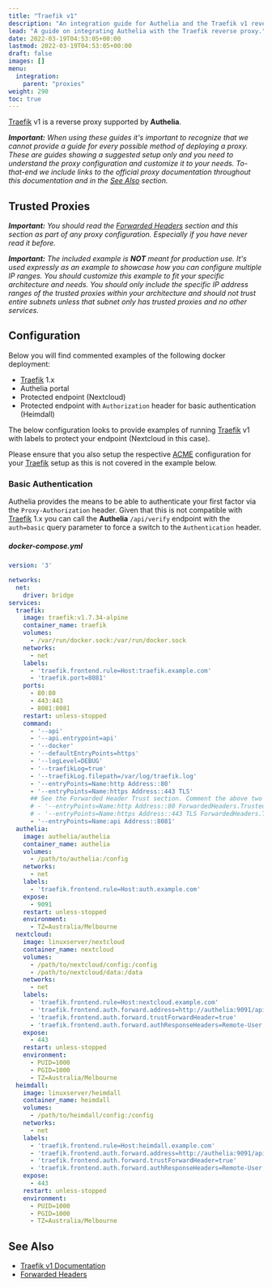 ```yaml
---
title: "Traefik v1"
description: "An integration guide for Authelia and the Traefik v1 reverse proxy"
lead: "A guide on integrating Authelia with the Traefik reverse proxy."
date: 2022-03-19T04:53:05+00:00
lastmod: 2022-03-19T04:53:05+00:00
draft: false
images: []
menu:
  integration:
    parent: "proxies"
weight: 290
toc: true
---
```


[Traefik] v1 is a reverse proxy supported by **Authelia**.

_**Important:** When using these guides it's important to recognize that we cannot provide a guide for every possible
method of deploying a proxy. These are guides showing a suggested setup only and you need to understand the proxy
configuration and customize it to your needs. To-that-end we include links to the official proxy documentation
throughout this documentation and in the [See Also](#see-also) section._

## Trusted Proxies

_**Important:** You should read the [Forwarded Headers] section and this section as part of any proxy configuration.
Especially if you have never read it before._

_**Important:** The included example is **NOT** meant for production use. It's used expressly as an example to showcase
how you can configure multiple IP ranges. You should customize this example to fit your specific architecture and needs.
You should only include the specific IP address ranges of the trusted proxies within your architecture and should not
trust entire subnets unless that subnet only has trusted proxies and no other services._

## Configuration

Below you will find commented examples of the following docker deployment:

* [Traefik] 1.x
* Authelia portal
* Protected endpoint (Nextcloud)
* Protected endpoint with `Authorization` header for basic authentication (Heimdall)

The below configuration looks to provide examples of running [Traefik] v1 with labels to protect your endpoint
(Nextcloud in this case).

Please ensure that you also setup the respective [ACME](https://docs.traefik.io/v1.7/configuration/acme/) configuration
for your [Traefik] setup as this is not covered in the example below.

### Basic Authentication

Authelia provides the means to be able to authenticate your first factor via the `Proxy-Authorization` header.
Given that this is not compatible with [Traefik] 1.x you can call the **Authelia** `/api/verify` endpoint with the
`auth=basic` query parameter to force a switch to the `Authentication` header.

##### docker-compose.yml
```yml
version: '3'

networks:
  net:
    driver: bridge
services:
  traefik:
    image: traefik:v1.7.34-alpine
    container_name: traefik
    volumes:
      - /var/run/docker.sock:/var/run/docker.sock
    networks:
      - net
    labels:
      - 'traefik.frontend.rule=Host:traefik.example.com'
      - 'traefik.port=8081'
    ports:
      - 80:80
      - 443:443
      - 8081:8081
    restart: unless-stopped
    command:
      - '--api'
      - '--api.entrypoint=api'
      - '--docker'
      - '--defaultEntryPoints=https'
      - '--logLevel=DEBUG'
      - '--traefikLog=true'
      - '--traefikLog.filepath=/var/log/traefik.log'
      - '--entryPoints=Name:http Address::80'
      - '--entryPoints=Name:https Address::443 TLS'
      ## See the Forwarded Header Trust section. Comment the above two lines, then uncomment and customize the next two lines to configure the TrustedIPs.
      # - '--entryPoints=Name:http Address::80 ForwardedHeaders.TrustedIPs:10.0.0.0/8,172.16.0.0/16,192.168.0.0/16,fc00::/7 ProxyProtocol.TrustedIPs:10.0.0.0/8,172.16.0.0/16,192.168.0.0/16,fc00::/7'
      # - '--entryPoints=Name:https Address::443 TLS ForwardedHeaders.TrustedIPs:10.0.0.0/8,172.16.0.0/16,192.168.0.0/16,fc00::/7 ProxyProtocol.TrustedIPs:10.0.0.0/8,172.16.0.0/16,192.168.0.0/16,fc00::/7'
      - '--entryPoints=Name:api Address::8081'
  authelia:
    image: authelia/authelia
    container_name: authelia
    volumes:
      - /path/to/authelia:/config
    networks:
      - net
    labels:
      - 'traefik.frontend.rule=Host:auth.example.com'
    expose:
      - 9091
    restart: unless-stopped
    environment:
      - TZ=Australia/Melbourne
  nextcloud:
    image: linuxserver/nextcloud
    container_name: nextcloud
    volumes:
      - /path/to/nextcloud/config:/config
      - /path/to/nextcloud/data:/data
    networks:
      - net
    labels:
      - 'traefik.frontend.rule=Host:nextcloud.example.com'
      - 'traefik.frontend.auth.forward.address=http://authelia:9091/api/verify?rd=https%3A%2F%2Fauth.example.com%2F'
      - 'traefik.frontend.auth.forward.trustForwardHeader=true'
      - 'traefik.frontend.auth.forward.authResponseHeaders=Remote-User,Remote-Groups,Remote-Name,Remote-Email'
    expose:
      - 443
    restart: unless-stopped
    environment:
      - PUID=1000
      - PGID=1000
      - TZ=Australia/Melbourne
  heimdall:
    image: linuxserver/heimdall
    container_name: heimdall
    volumes:
      - /path/to/heimdall/config:/config
    networks:
      - net
    labels:
      - 'traefik.frontend.rule=Host:heimdall.example.com'
      - 'traefik.frontend.auth.forward.address=http://authelia:9091/api/verify?auth=basic'
      - 'traefik.frontend.auth.forward.trustForwardHeader=true'
      - 'traefik.frontend.auth.forward.authResponseHeaders=Remote-User,Remote-Groups,Remote-Name,Remote-Email'
    expose:
      - 443
    restart: unless-stopped
    environment:
      - PUID=1000
      - PGID=1000
      - TZ=Australia/Melbourne
```

## See Also

- [Traefik v1 Documentation](https://doc.traefik.io/traefik/v1.7/)
- [Forwarded Headers]

[Traefik]: https://docs.traefik.io/v1.7/
[Forwarded Headers]: fowarded-headers
